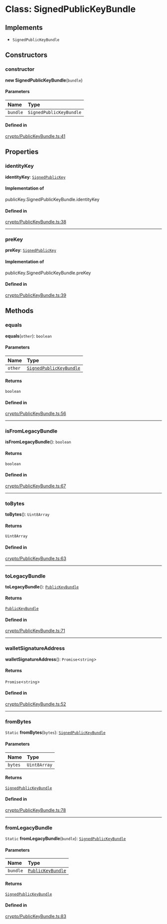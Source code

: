 <!---->
# Class: SignedPublicKeyBundle

## Implements

- `SignedPublicKeyBundle`

## Constructors

### constructor

**new SignedPublicKeyBundle**(`bundle`)

#### Parameters

| Name | Type |
| :------ | :------ |
| `bundle` | `SignedPublicKeyBundle` |

#### Defined in

[crypto/PublicKeyBundle.ts:41](https://github.com/xmtp/xmtp-js/blob/36ff630/src/crypto/PublicKeyBundle.ts#L41)

## Properties

### identityKey

 **identityKey**: [`SignedPublicKey`](SignedPublicKey.md)

#### Implementation of

publicKey.SignedPublicKeyBundle.identityKey

#### Defined in

[crypto/PublicKeyBundle.ts:38](https://github.com/xmtp/xmtp-js/blob/36ff630/src/crypto/PublicKeyBundle.ts#L38)

___

### preKey

 **preKey**: [`SignedPublicKey`](SignedPublicKey.md)

#### Implementation of

publicKey.SignedPublicKeyBundle.preKey

#### Defined in

[crypto/PublicKeyBundle.ts:39](https://github.com/xmtp/xmtp-js/blob/36ff630/src/crypto/PublicKeyBundle.ts#L39)

## Methods

### equals

**equals**(`other`): `boolean`

#### Parameters

| Name | Type |
| :------ | :------ |
| `other` | [`SignedPublicKeyBundle`](SignedPublicKeyBundle.md) |

#### Returns

`boolean`

#### Defined in

[crypto/PublicKeyBundle.ts:56](https://github.com/xmtp/xmtp-js/blob/36ff630/src/crypto/PublicKeyBundle.ts#L56)

___

### isFromLegacyBundle

**isFromLegacyBundle**(): `boolean`

#### Returns

`boolean`

#### Defined in

[crypto/PublicKeyBundle.ts:67](https://github.com/xmtp/xmtp-js/blob/36ff630/src/crypto/PublicKeyBundle.ts#L67)

___

### toBytes

**toBytes**(): `Uint8Array`

#### Returns

`Uint8Array`

#### Defined in

[crypto/PublicKeyBundle.ts:63](https://github.com/xmtp/xmtp-js/blob/36ff630/src/crypto/PublicKeyBundle.ts#L63)

___

### toLegacyBundle

**toLegacyBundle**(): [`PublicKeyBundle`](PublicKeyBundle.md)

#### Returns

[`PublicKeyBundle`](PublicKeyBundle.md)

#### Defined in

[crypto/PublicKeyBundle.ts:71](https://github.com/xmtp/xmtp-js/blob/36ff630/src/crypto/PublicKeyBundle.ts#L71)

___

### walletSignatureAddress

**walletSignatureAddress**(): `Promise`<`string`\>

#### Returns

`Promise`<`string`\>

#### Defined in

[crypto/PublicKeyBundle.ts:52](https://github.com/xmtp/xmtp-js/blob/36ff630/src/crypto/PublicKeyBundle.ts#L52)

___

### fromBytes

`Static` **fromBytes**(`bytes`): [`SignedPublicKeyBundle`](SignedPublicKeyBundle.md)

#### Parameters

| Name | Type |
| :------ | :------ |
| `bytes` | `Uint8Array` |

#### Returns

[`SignedPublicKeyBundle`](SignedPublicKeyBundle.md)

#### Defined in

[crypto/PublicKeyBundle.ts:78](https://github.com/xmtp/xmtp-js/blob/36ff630/src/crypto/PublicKeyBundle.ts#L78)

___

### fromLegacyBundle

`Static` **fromLegacyBundle**(`bundle`): [`SignedPublicKeyBundle`](SignedPublicKeyBundle.md)

#### Parameters

| Name | Type |
| :------ | :------ |
| `bundle` | [`PublicKeyBundle`](PublicKeyBundle.md) |

#### Returns

[`SignedPublicKeyBundle`](SignedPublicKeyBundle.md)

#### Defined in

[crypto/PublicKeyBundle.ts:83](https://github.com/xmtp/xmtp-js/blob/36ff630/src/crypto/PublicKeyBundle.ts#L83)
